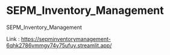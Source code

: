 # SEPM_Inventory_Management
SEPM_Inventory_Management

Link : https://sepminventorymanagement-6qhk2786vmmgy74y75ufuy.streamlit.app/
